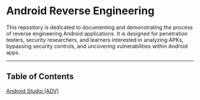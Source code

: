 # Android Reverse Engineering

This repository is dedicated to documenting and demonstrating the process of reverse engineering Android applications. It is designed for penetration testers, security researchers, and learners interested in analyzing APKs, bypassing security controls, and uncovering vulnerabilities within Android apps.

---

## Table of Contents

[Android Studio (ADV)](adv.md)
